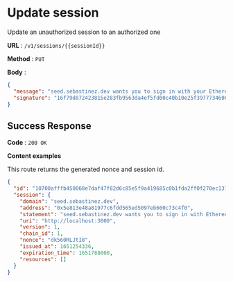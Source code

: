 # Update session

Update an unauthorized session to an authorized one

**URL** : `/v1/sessions/{{sessionId}}`

**Method** : `PUT`

**Body** :
```json
{
  "message": "seed.sebastinez.dev wants you to sign in with your Ethereum account:\n0x5E813e48a81977c6Fdd565ed5097eb600C73C4f0\n\nseed.sebastinez.dev wants you to sign in with Ethereum\n\nURI: http://localhost:3000\nVersion: 1\nChain ID: 1\nNonce: dk560RLJtI8\nIssued At: 2022-04-29T17:45:36.752Z\nExpiration Time: 2022-05-05T22:00:00.000Z",
  "signature": "16f79d872423815e283fb9563da4ef5fd00c40b10e25f3977734606d3fc989502c9680b6b667fc4fc153d522efbd880d21a9165964234650b2939aef47707f501b"
}
```

## Success Response

**Code** : `200 OK`

**Content examples**

This route returns the generated nonce and session id.

```json
{
  "id": "10700afffb450068e7daf47f82d6c85e5f9a419685c0b1fda2ff0f270ec13742",
  "session": {
    "domain": "seed.sebastinez.dev",
    "address": "0x5e813e48a81977c6fdd565ed5097eb600c73c4f0",
    "statement": "seed.sebastinez.dev wants you to sign in with Ethereum",
    "uri": "http://localhost:3000",
    "version": 1,
    "chain_id": 1,
    "nonce": "dk560RLJtI8",
    "issued_at": 1651254336,
    "expiration_time": 1651788000,
    "resources": []
  }
}
```
